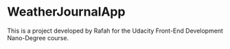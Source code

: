 # WeatherJournalApp
This is a project developed by Rafah for the Udacity Front-End Development Nano-Degree course.
